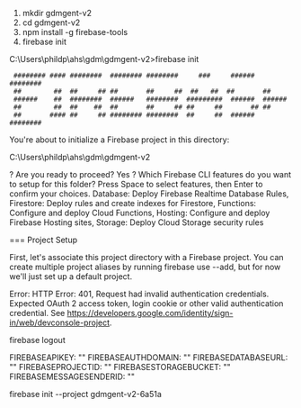 1. mkdir gdmgent-v2
2. cd gdmgent-v2
3. npm install -g firebase-tools
4. firebase init

C:\Users\phildp\ahs\gdm\gdmgent-v2>firebase init

     ######## #### ########  ######## ########     ###     ######  ########
     ##        ##  ##     ## ##       ##     ##  ##   ##  ##       ##
     ######    ##  ########  ######   ########  #########  ######  ######
     ##        ##  ##    ##  ##       ##     ## ##     ##       ## ##
     ##       #### ##     ## ######## ########  ##     ##  ######  ########

You're about to initialize a Firebase project in this directory:

  C:\Users\phildp\ahs\gdm\gdmgent-v2

? Are you ready to proceed? Yes
? Which Firebase CLI features do you want to setup for this folder? Press Space to select features, then Enter
to confirm your choices. Database: Deploy Firebase Realtime Database Rules, Firestore: Deploy rules and create
indexes for Firestore, Functions: Configure and deploy Cloud Functions, Hosting: Configure and deploy Firebase
Hosting sites, Storage: Deploy Cloud Storage security rules

=== Project Setup

First, let's associate this project directory with a Firebase project.
You can create multiple project aliases by running firebase use --add,
but for now we'll just set up a default project.


Error: HTTP Error: 401, Request had invalid authentication credentials. Expected OAuth 2 access token, login cookie or other valid authentication credential. See https://developers.google.com/identity/sign-in/web/devconsole-project.


firebase logout

FIREBASEAPIKEY: ""
FIREBASEAUTHDOMAIN: ""
FIREBASEDATABASEURL: ""
FIREBASEPROJECTID: ""
FIREBASESTORAGEBUCKET: ""
FIREBASEMESSAGESENDERID: ""

firebase init --project gdmgent-v2-6a51a
